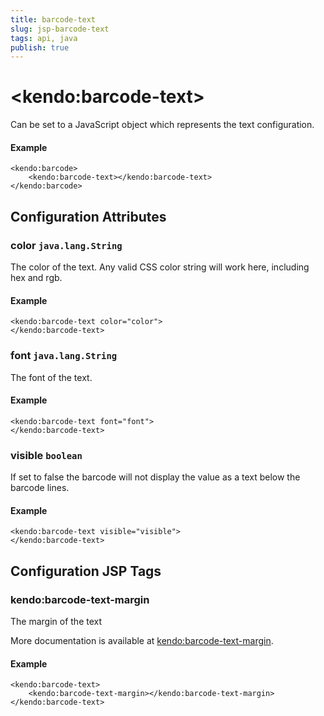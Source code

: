```yaml
---
title: barcode-text
slug: jsp-barcode-text
tags: api, java
publish: true
---
```


# \<kendo:barcode-text\>

Can be set to a JavaScript object which represents the text configuration.

#### Example
    <kendo:barcode>
        <kendo:barcode-text></kendo:barcode-text>
    </kendo:barcode>

## Configuration Attributes

### color `java.lang.String`

The color of the text. Any valid CSS color string will work here, including hex and rgb.

#### Example
    <kendo:barcode-text color="color">
    </kendo:barcode-text>

### font `java.lang.String`

The font of the text.

#### Example
    <kendo:barcode-text font="font">
    </kendo:barcode-text>

### visible `boolean`

If set to false the barcode will not display the value as a text below the barcode lines.

#### Example
    <kendo:barcode-text visible="visible">
    </kendo:barcode-text>


##  Configuration JSP Tags

### kendo:barcode-text-margin

The margin of the text

More documentation is available at [kendo:barcode-text-margin](/api/wrappers/jsp/barcode/text-margin).

#### Example

    <kendo:barcode-text>
        <kendo:barcode-text-margin></kendo:barcode-text-margin>
    </kendo:barcode-text>

